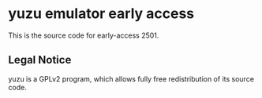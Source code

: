 yuzu emulator early access
=============

This is the source code for early-access 2501.

## Legal Notice

yuzu is a GPLv2 program, which allows fully free redistribution of its source code.